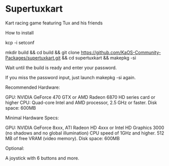 # Supertuxkart
Kart racing game featuring Tux and his friends

How to install

kcp -i setconf

mkdir build && cd build && git clone https://github.com/KaOS-Community-Packages/supertuxkart.git && cd supertuxkart && makepkg -si

Wait until the build is ready and enter your password.

If you miss the password input, just launch makepkg -si again.


Recommended Hardware:

GPU: NVIDIA GeForce 470 GTX or AMD Radeon 6870 HD series card or higher
CPU: Quad-core Intel and AMD processor, 2.5 GHz or faster.
Disk space: 600MB

Minimal Hardware Specs:

GPU: NVIDIA GeForce 8xxx, ATI Radeon HD 4xxx or Intel HD Graphics 3000 (no shadows and no global illumination) 
CPU speed of 1GHz and higher.
512 MB of free VRAM (video memory).
Disk space: 600MB

Optional:

A joystick with 6 buttons and more.
